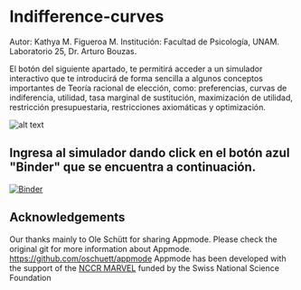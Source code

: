 # Indifference-curves

Autor: Kathya M. Figueroa M.
Institución: Facultad de Psicología, UNAM.
Laboratorio 25, Dr. Arturo Bouzas.

El botón del siguiente apartado, te permitirá acceder a un simulador interactivo que te introducirá de forma sencilla a algunos conceptos importantes de Teoría racional de elección, como: preferencias, curvas de indiferencia, utilidad, tasa marginal de sustitución, maximización de utilidad, restricción presupuestaria, restricciones axiomáticas y optimización.

![alt text](https://github.com/KathyaFigueroa/Indifference-curves.git/blob/master/Screenshot.png?raw=true)

## Ingresa al simulador dando click en el botón azul "Binder" que se encuentra a continuación.

[![Binder](https://mybinder.org/badge_logo.svg)](https://mybinder.org/v2/gh/KathyaFigueroa/Indifference-curves.git/master?urlpath=%2Fapps%2FCurvas_de_Indiferencia.ipynb)


## Acknowledgements
Our thanks mainly to Ole Schütt for sharing Appmode.
Please check the original git for more information about Appmode.
https://github.com/oschuett/appmode
Appmode has been developed with the support of the [NCCR MARVEL](http://nccr-marvel.ch/) funded by the Swiss National Science Foundation

